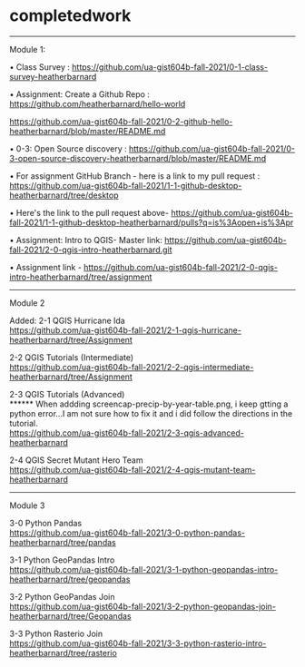 # completedwork
----------------------------------------------------------------------------------------------------------------------------------------------
Module 1: </br>

•	Class Survey : https://github.com/ua-gist604b-fall-2021/0-1-class-survey-heatherbarnard</br>

•	Assignment: Create a Github Repo : https://github.com/heatherbarnard/hello-world</br>

https://github.com/ua-gist604b-fall-2021/0-2-github-hello-heatherbarnard/blob/master/README.md</br>

•	0-3: Open Source discovery : https://github.com/ua-gist604b-fall-2021/0-3-open-source-discovery-heatherbarnard/blob/master/README.md</br>

•	For assignment GitHub Branch - here is a link to my pull request : https://github.com/ua-gist604b-fall-2021/1-1-github-desktop-heatherbarnard/tree/desktop

•	Here's the link to the pull request above- https://github.com/ua-gist604b-fall-2021/1-1-github-desktop-heatherbarnard/pulls?q=is%3Aopen+is%3Apr</br>

•	Assignment: Intro to QGIS-  Master link:  https://github.com/ua-gist604b-fall-2021/2-0-qgis-intro-heatherbarnard.git </br>

•	Assignment link - https://github.com/ua-gist604b-fall-2021/2-0-qgis-intro-heatherbarnard/tree/assignment</br>

------------------------------------------------------------------------------------------------------------------------------------------------
Module 2</br>

Added: 2-1 QGIS Hurricane Ida</br>
https://github.com/ua-gist604b-fall-2021/2-1-qgis-hurricane-heatherbarnard/tree/Assignment</br>

2-2 QGIS Tutorials (Intermediate)</br>
https://github.com/ua-gist604b-fall-2021/2-2-qgis-intermediate-heatherbarnard/tree/Assignment</br>

2-3 QGIS Tutorials (Advanced)</br>
****** When addding screencap-precip-by-year-table.png, i keep gtting a python error...I am not sure how to fix it and i did follow the directions in the tutorial.</br>
https://github.com/ua-gist604b-fall-2021/2-3-qgis-advanced-heatherbarnard</br>

2-4 QGIS Secret Mutant Hero Team</br>
https://github.com/ua-gist604b-fall-2021/2-4-qgis-mutant-team-heatherbarnard</br>

------------------------------------------------------------------------------------------------------------------------------------------------

Module 3</br>

3-0 Python Pandas</br>
https://github.com/ua-gist604b-fall-2021/3-0-python-pandas-heatherbarnard/tree/pandas</br>

3-1 Python GeoPandas Intro</br>
https://github.com/ua-gist604b-fall-2021/3-1-python-geopandas-intro-heatherbarnard/tree/geopandas</br>

3-2 Python GeoPandas Join</br>
https://github.com/ua-gist604b-fall-2021/3-2-python-geopandas-join-heatherbarnard/tree/Geopandas</br>

3-3 Python Rasterio Join</br>
https://github.com/ua-gist604b-fall-2021/3-3-python-rasterio-intro-heatherbarnard/tree/rasterio</br>
